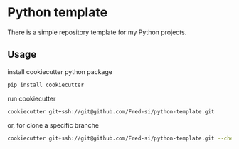# Python template
There is a simple repository template for my Python projects.

## Usage
install cookiecutter python package
```sh
pip install cookiecutter
```

run cookiecutter
```sh
cookiecutter git+ssh://git@github.com/Fred-si/python-template.git
```

or, for clone a specific branche
```sh
cookiecutter git+ssh://git@github.com/Fred-si/python-template.git --checkout branch
```
